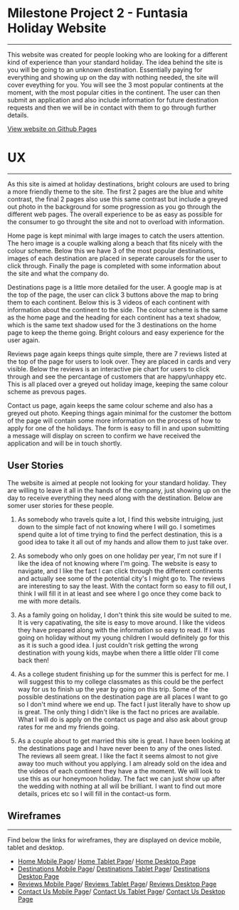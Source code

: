 # Milestone Project 2 - Funtasia Holiday Website 
---
This website was created for people looking who are looking for a different kind of experience than your standard holiday. The idea behind the site is you will be going to an unknown destination. Essentially paying for everything and showing up on the day with nothing needed, the site will cover eveything for you. You will see the 3 most popular continents at the moment, with the most popular cities in the continent. The user can then submit an application and also include information for future destination requests and then we will be in contact with them to go through further details.

[View website on Github Pages](https://liamd88.github.io/holiday-website-milestone-2/)

# UX
---
As this site is aimed at holiday destinations, bright colours are used to bring a more friendly theme to the site. The first 2 pages are the blue and white contrast, the final 2 pages also use this same contrast but include a greyed out photo in the background for some progression as you go through the different web pages. The overall experience to be as easy as possible for the consumer to go throught the site and not to overload with information.

Home page is kept minimal with large images to catch the users attention. The hero image is a couple walking along a beach that fits nicely with the colour scheme. Below this we have 3 of the most popular destinations, images of each destination are placed in seperate carousels for the user to click through. Finally the page is completed with some information about the site and what the company do.

Destinations page is a little more detailed for the user. A google map is at the top of the page, the user can click 3 buttons above the map to bring them to each continent. Below this is 3 videos of each continent with information about the continent to the side. The colour scheme is the same as the home page and the heading for each continent has a text shadow, which is the same text shadow used for the 3 destinations on the home page to keep the theme going. Bright colours and easy experience for the user again.

Reviews page again keeps things quite simple, there are 7 reviews listed at the top of the page for users to look over. They are placed in cards and very visible. Below the reviews is an interactive pie chart for users to click through and see the percantage of customers that are happy/unhappy etc. This is all placed over a greyed out holiday image, keeping the same colour scheme as prevous pages.

Contact us page, again keeps the same colour scheme and also has a greyed out photo. Keeping things again minimal for the customer the bottom of the page will contain some more information on the process of how to apply for one of the holidays. The form is easy to fill in and upon submitting a message will display on screen to confirm we have received the application and will be in touch shortly.

## User Stories

The website is aimed at people not looking for your standard holiday. They are willing to leave it all in the hands of the company, just showing up on the day to receive everything they need along with the destination. Below are somer user stories for these people.

1. As somebody who travels quite a lot, I find this website intruiging, just down to the simple fact of not knowing where I will go. I sometimes spend quite a lot of time trying to find the perfect destination, this is a good idea to take it all out of my hands and allow them to just take over.

2. As somebody who only goes on one holiday per year, I'm not sure if I like the idea of not knowing where I'm going. The website is easy to navigate, and I like the fact I can click through the different continents and actually see some of the potential city's I might go to. The reviews are interesting to say the least. With the contact form so easy to fill out, I think I will fill it in at least and see where I go once they come back to me with more details. 

3. As a family going on holiday, I don't think this site would be suited to me. It is very capativating, the site is easy to move around. I like the videos they have prepared along with the information so easy to read. If I was going on holiday without my young children I would definitely go for this as it is such a good idea. I just couldn't risk getting the wrong destination with young kids, maybe when there a little older I'll come back then!

4. As a college student finishing up for the summer this is perfect for me. I will suggest this to my college classmates as this could be the perfect way for us to finish up the year by going on this trip. Some of the possible destinations on the destination page are all places I want to go so I don't mind where we end up. The fact I just literally have to show up is great. The only thing I didn't like is the fact no prices are available. What I will do is apply on the contact us page and also ask about group rates for me and my friends going.

5. As a couple about to get married this site is great. I have been looking at the destinations page and I have never been to any of the ones listed. The reviews all seem great. I like the fact it seems almost to not give away too much without you applying. I am already sold on the idea and the videos of each continent they have a the moment. We will look to use this as our honeymoon holiday. The fact we can just show up after the wedding with nothing at all will be brilliant. I want to find out more details, prices etc so I will fill in the contact-us form.

## Wireframes
---
Find below the links for wireframes, they are displayed on device mobile, tablet and desktop.

* [Home Mobile Page](https://raw.githubusercontent.com/LiamD88/holiday-website-milestone-2/master/assets/images/home-page-mobile.png)/ 
[Home Tablet Page](https://raw.githubusercontent.com/LiamD88/holiday-website-milestone-2/master/assets/images/home-page-ipad.png)/
[Home Desktop Page](https://raw.githubusercontent.com/LiamD88/holiday-website-milestone-2/master/assets/images/home-page-desktop.png)
* [Destinations Mobile Page](https://raw.githubusercontent.com/LiamD88/holiday-website-milestone-2/master/assets/images/destinations-page-mobile.png)/
[Destinations Tablet Page](https://raw.githubusercontent.com/LiamD88/holiday-website-milestone-2/master/assets/images/destinations-page-ipad.png)/
[Destinations Desktop Page](https://raw.githubusercontent.com/LiamD88/holiday-website-milestone-2/master/assets/images/destinations-page-desktop.png)
* [Reviews Mobile Page](https://raw.githubusercontent.com/LiamD88/holiday-website-milestone-2/master/assets/images/reviews-page-mobile.png)/
[Reviews Tablet Page](https://raw.githubusercontent.com/LiamD88/holiday-website-milestone-2/master/assets/images/reviews-page-ipad.png)/
[Reviews Desktop Page](https://raw.githubusercontent.com/LiamD88/holiday-website-milestone-2/master/assets/images/reviews-page-desktop.png)
* [Contact Us Mobile Page](https://raw.githubusercontent.com/LiamD88/holiday-website-milestone-2/master/assets/images/contact-us-mobile.png)/
[Contact Us Tablet Page](https://raw.githubusercontent.com/LiamD88/holiday-website-milestone-2//master/assets/images/contact-us-ipad.png)/
[Contact Us Desktop Page](https://raw.githubusercontent.com/LiamD88/holiday-website-milestone-2/master/assets/images/contact-us-desktop.png)

